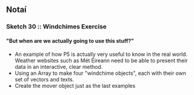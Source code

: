 ## Notaí

### Sketch 30 :: Windchimes Exercise
#### "But when are we actually going to use this stuff?"

- An example of how P5 is actually very useful to know in the real world.
Weather websites such as Mét Éireann need to be able to present their data in an interactive, clear method.
- Using an Array to make four "windchime objects", each with their own set of vectors and texts.
- Create the mover object just as the last examples 
